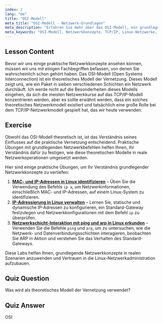 ```yaml
---
index: 2
lang: "de"
title: "OSI-Modell"
meta_title: "OSI-Modell - Netzwerk-Grundlagen"
meta_description: "Erfahren Sie mehr über das OSI-Modell, ein grundlegendes theoretisches Netzwerkkonzept. Verstehen Sie seine 7 Schichten und die Relevanz für TCP/IP. Ein unverzichtbarer Leitfaden für Linux-Netzwerke für Anfänger."
meta_keywords: "OSI-Modell, Netzwerkkonzepte, TCP/IP, Linux-Netzwerke, Anfänger-Tutorial, Netzwerkschichten, theoretisches Modell"
---
```


## Lesson Content

Bevor wir uns einige praktische Netzwerkkonzepte ansehen können, müssen wir uns mit einigen Fachbegriffen befassen, von denen Sie wahrscheinlich schon gehört haben. Das OSI-Modell (Open Systems Interconnection) ist ein theoretisches Modell der Vernetzung. Dieses Modell zeigt uns, wie ein Paket in sieben verschiedenen Schichten ein Netzwerk durchläuft. Ich werde nicht auf die Besonderheiten dieses Modells eingehen, da sich die meisten Netzwerkkurse auf das TCP/IP-Modell konzentrieren werden, aber es sollte erwähnt werden, dass ein solches theoretisches Netzwerkmodell existiert und tatsächlich eine große Rolle bei dem TCP/IP-Netzwerkmodell gespielt hat, das wir heute verwenden.

## Exercise

Obwohl das OSI-Modell theoretisch ist, ist das Verständnis seines Einflusses auf die praktische Vernetzung entscheidend. Praktische Übungen mit grundlegenden Netzwerkbefehlen helfen Ihnen, Ihr Verständnis dafür zu festigen, wie diese theoretischen Modelle in reale Netzwerkoperationen umgesetzt werden.

Hier sind einige praktische Übungen, um Ihr Verständnis grundlegender Netzwerkkonzepte zu vertiefen:

1. **[MAC- und IP-Adressen in Linux identifizieren](https://labex.io/de/labs/comptia-identify-mac-and-ip-addresses-in-linux-592731)** – Üben Sie die Verwendung des Befehls `ip a`, um Netzwerkinformationen, einschließlich MAC- und IP-Adressen, auf einem Linux-System zu identifizieren.
2. **[IP-Adressierung in Linux verwalten](https://labex.io/de/labs/comptia-manage-ip-addressing-in-linux-592736)** – Lernen Sie, statische und dynamische IP-Adressen zu konfigurieren, ein Standard-Gateway festzulegen und Netzwerkkonfigurationen mit dem Befehl `ip` zu überprüfen.
3. **[Netzwerkschicht-Interaktion mit ping und arp in Linux erkunden](https://labex.io/de/labs/comptia-explore-network-layer-interaction-with-ping-and-arp-in-linux-592746)** – Verwenden Sie die Befehle `ping` und `arp`, um zu untersuchen, wie die Netzwerk- und Datenverbindungsschichten interagieren, beobachten Sie ARP in Aktion und verstehen Sie das Verhalten des Standard-Gateways.

Diese Labs helfen Ihnen, grundlegende Netzwerkkonzepte in realen Szenarien anzuwenden und Vertrauen in die Linux-Netzwerkadministration aufzubauen.

## Quiz Question

Was wird als theoretisches Modell der Vernetzung verwendet?

## Quiz Answer

OSI
